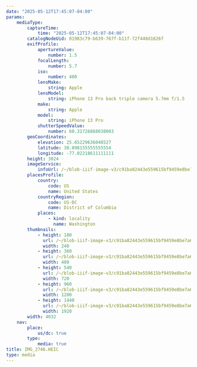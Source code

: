 ```yaml
---
date: "2025-05-12T17:45:07-04:00"
params:
    mediaType:
        captureTime:
            time: "2025-05-12T17:45:07-04:00"
        catalogNodeUid: 01983c79-b639-767f-b11f-72f448d1626f
        exifProfile:
            apertureValue:
                number: 1.5
            focalLength:
                number: 5.7
            iso:
                number: 400
            lensMake:
                string: Apple
            lensModel:
                string: iPhone 13 Pro back triple camera 5.7mm f/1.5
            make:
                string: Apple
            model:
                string: iPhone 13 Pro
            shutterSpeedValue:
                number: 60.31726868038003
        geoCoordinates:
            elevation: 25.65229636048527
            latitude: 38.898155555555554
            longitude: -77.02218611111111
        height: 3024
        imageService:
            infoUrl: /~/blob-iiif-image-v3/c91ba82443e559615bf9459e8be7a6be55fd4747e8216d48fa8d72ee9782e6a4/info.json
        placesProfile:
            country:
                code: US
                name: United States
            countryRegion:
                code: US-DC
                name: District of Columbia
            places:
                - kind: locality
                  name: Washington
        thumbnails:
            - height: 180
              url: /~/blob-iiif-image-v3/c91ba82443e559615bf9459e8be7a6be55fd4747e8216d48fa8d72ee9782e6a4/full/240%2C180/0/default.jpg
              width: 240
            - height: 360
              url: /~/blob-iiif-image-v3/c91ba82443e559615bf9459e8be7a6be55fd4747e8216d48fa8d72ee9782e6a4/full/480%2C360/0/default.jpg
              width: 480
            - height: 540
              url: /~/blob-iiif-image-v3/c91ba82443e559615bf9459e8be7a6be55fd4747e8216d48fa8d72ee9782e6a4/full/720%2C540/0/default.jpg
              width: 720
            - height: 960
              url: /~/blob-iiif-image-v3/c91ba82443e559615bf9459e8be7a6be55fd4747e8216d48fa8d72ee9782e6a4/full/1280%2C960/0/default.jpg
              width: 1280
            - height: 1440
              url: /~/blob-iiif-image-v3/c91ba82443e559615bf9459e8be7a6be55fd4747e8216d48fa8d72ee9782e6a4/full/1920%2C1440/0/default.jpg
              width: 1920
        width: 4032
    nav:
        place:
            us/dc: true
        type:
            media: true
title: IMG_2746.HEIC
type: media
---
```


